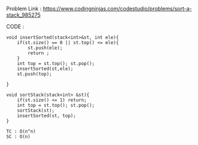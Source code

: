 Problem Link : https://www.codingninjas.com/codestudio/problems/sort-a-stack_985275

CODE : 

```
void insertSorted(stack<int>&st, int ele){
	if(st.size() == 0 || st.top() <= ele){
		st.push(ele);
		return ;
	}
	int top = st.top(); st.pop();
	insertSorted(st,ele);
	st.push(top);
	
}

void sortStack(stack<int> &st){
	if(st.size() <= 1) return;
	int top = st.top(); st.pop();
	sortStack(st);
	insertSorted(st, top);
}

TC : O(n^n)
SC : O(n)
```

